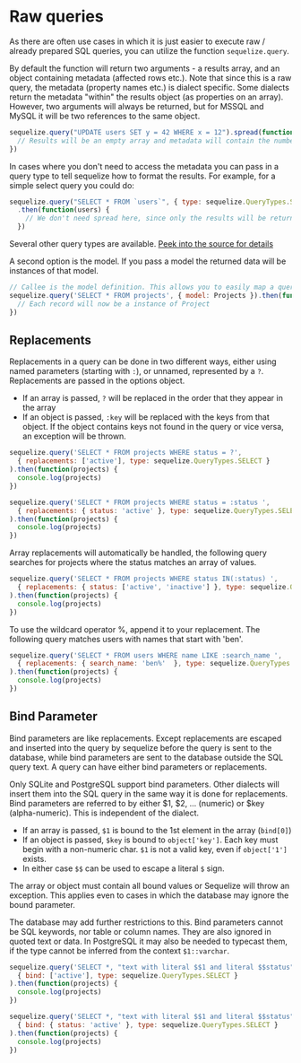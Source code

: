 # Raw queries

As there are often use cases in which it is just easier to execute raw / already prepared SQL queries, you can utilize the function `sequelize.query`.

By default the function will return two arguments - a results array, and an object containing metadata (affected rows etc.). Note that since this is a raw query, the metadata (property names etc.) is dialect specific. Some dialects return the metadata "within" the results object (as properties on an array). However, two arguments will always be returned, but for MSSQL and MySQL it will be two references to the same object.

```js
sequelize.query("UPDATE users SET y = 42 WHERE x = 12").spread(function(results, metadata) {
  // Results will be an empty array and metadata will contain the number of affected rows.
})
```

In cases where you don't need to access the metadata you can pass in a query type to tell sequelize how to format the results. For example, for a simple select query you could do:

```js
sequelize.query("SELECT * FROM `users`", { type: sequelize.QueryTypes.SELECT})
  .then(function(users) {
    // We don't need spread here, since only the results will be returned for select queries
  })
```

Several other query types are available. [Peek into the source for details](https://github.com/sequelize/sequelize/blob/master/lib/query-types.js)

A second option is the model. If you pass a model the returned data will be instances of that model.

```js
// Callee is the model definition. This allows you to easily map a query to a predefined model
sequelize.query('SELECT * FROM projects', { model: Projects }).then(function(projects){
  // Each record will now be a instance of Project
})
```

## Replacements
Replacements in a query can be done in two different ways, either using named parameters (starting with `:`), or unnamed, represented by a `?`. Replacements are passed in the options object.

* If an array is passed, `?` will be replaced in the order that they appear in the array
* If an object is passed, `:key` will be replaced with the keys from that object. If the object contains keys not found in the query or vice versa, an exception will be thrown.

```js
sequelize.query('SELECT * FROM projects WHERE status = ?',
  { replacements: ['active'], type: sequelize.QueryTypes.SELECT }
).then(function(projects) {
  console.log(projects)
})

sequelize.query('SELECT * FROM projects WHERE status = :status ',
  { replacements: { status: 'active' }, type: sequelize.QueryTypes.SELECT }
).then(function(projects) {
  console.log(projects)
})
```

Array replacements will automatically be handled, the following query searches for projects where the status matches an array of values.

```js
sequelize.query('SELECT * FROM projects WHERE status IN(:status) ',
  { replacements: { status: ['active', 'inactive'] }, type: sequelize.QueryTypes.SELECT }
).then(function(projects) {
  console.log(projects)
})
```

To use the wildcard operator %, append it to your replacement. The following query matches users with names that start with 'ben'.

```js
sequelize.query('SELECT * FROM users WHERE name LIKE :search_name ',
  { replacements: { search_name: 'ben%'  }, type: sequelize.QueryTypes.SELECT }
).then(function(projects) {
  console.log(projects)
})
```

## Bind Parameter
Bind parameters are like replacements. Except replacements are escaped and inserted into the query by sequelize before the query is sent to the database, while bind parameters are sent to the database outside the SQL query text. A query can have either bind parameters or replacements.

Only SQLite and PostgreSQL support bind parameters. Other dialects will insert them into the SQL query in the same way it is done for replacements. Bind parameters are referred to by either $1, $2, ... (numeric) or $key (alpha-numeric). This is independent of the dialect.

* If an array is passed, `$1` is bound to the 1st element in the array (`bind[0]`)
* If an object is passed, `$key` is bound to `object['key']`. Each key must begin with a non-numeric char. `$1` is not a valid key, even if `object['1']` exists.
* In either case `$$` can be used to escape a literal `$` sign.

The array or object must contain all bound values or Sequelize will throw an exception. This applies even to cases in which the database may ignore the bound parameter.

The database may add further restrictions to this. Bind parameters cannot be SQL keywords, nor table or column names. They are also ignored in quoted text or data. In PostgreSQL it may also be needed to typecast them, if the type cannot be inferred from the context `$1::varchar`.

```js
sequelize.query('SELECT *, "text with literal $$1 and literal $$status" as t FROM projects WHERE status = $1',
  { bind: ['active'], type: sequelize.QueryTypes.SELECT }
).then(function(projects) {
  console.log(projects)
})

sequelize.query('SELECT *, "text with literal $$1 and literal $$status" as t FROM projects WHERE status = $status',
  { bind: { status: 'active' }, type: sequelize.QueryTypes.SELECT }
).then(function(projects) {
  console.log(projects)
})
```

